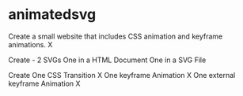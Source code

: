 # animatedsvg
Create a small website that includes CSS animation and keyframe animations. X

Create - 2 SVGs
One in a HTML Document
One in a SVG File

Create 
One CSS Transition X
One keyframe Animation X
One external keyframe Animation X

